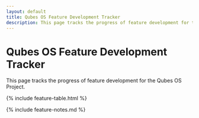 ```yaml
---
layout: default
title: Qubes OS Feature Development Tracker
description: This page tracks the progress of feature development for the Qubes OS Project.
---
```


Qubes OS Feature Development Tracker
====================================

This page tracks the progress of feature development for the Qubes OS Project.

{% include feature-table.html %}

{% include feature-notes.md %}

